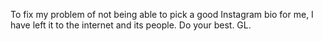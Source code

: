 To fix my problem of not being able to pick a good Instagram bio for me, I have left it to the internet and its people. Do your best. GL.
